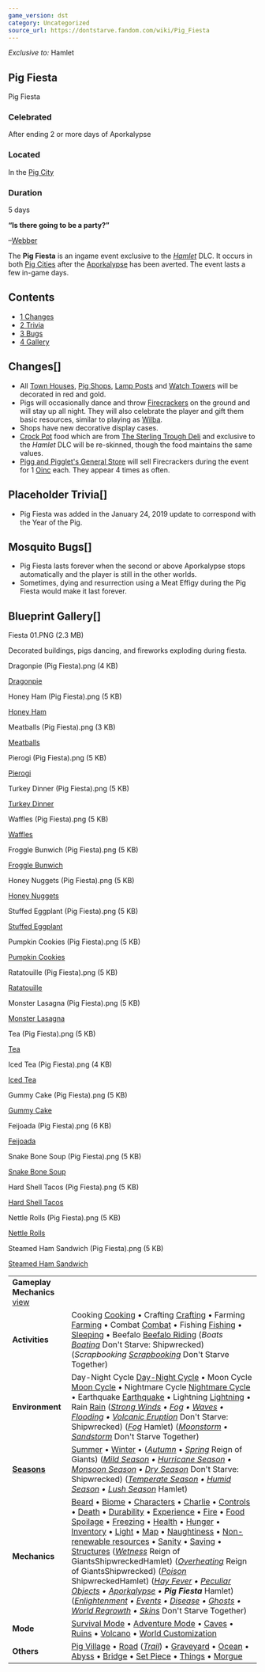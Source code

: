 ```yaml
---
game_version: dst
category: Uncategorized
source_url: https://dontstarve.fandom.com/wiki/Pig_Fiesta
---
```


*Exclusive to:* Hamlet

## Pig Fiesta

Pig Fiesta

### Celebrated

After ending 2 or more days of Aporkalypse

### Located

In the [Pig City](/wiki/Pig_City "Pig City")

### Duration

5 days

**“**Is there going to be a party?**”**

–[Webber](/wiki/Webber "Webber")

The **Pig Fiesta** is an ingame event exclusive to the *[Hamlet](/wiki/Hamlet "Hamlet")* DLC. It occurs in both [Pig Cities](/wiki/Pig_City "Pig City") after the [Aporkalypse](/wiki/Aporkalypse "Aporkalypse") has been averted. The event lasts a few in-game days.

## Contents

* [1 Changes](#Changes)
* [2 Trivia](#Trivia)
* [3 Bugs](#Bugs)
* [4 Gallery](#Gallery)

## Changes[]

* All [Town Houses](/wiki/Town_House "Town House"), [Pig Shops](/wiki/Pig_Shops "Pig Shops"), [Lamp Posts](/wiki/Lamp_Post "Lamp Post") and [Watch Towers](/wiki/Watch_Tower "Watch Tower") will be decorated in red and gold.
* Pigs will occasionally dance and throw [Firecrackers](/wiki/Red_Firecrackers "Red Firecrackers") on the ground and will stay up all night. They will also celebrate the player and gift them basic resources, similar to playing as [Wilba](/wiki/Wilba "Wilba").
* Shops have new decorative display cases.
* [Crock Pot](/wiki/Crock_Pot "Crock Pot") food which are from [The Sterling Trough Deli](/wiki/The_Sterling_Trough_Deli "The Sterling Trough Deli") and exclusive to the *Hamlet* DLC will be re-skinned, though the food maintains the same values.
* [Pigg and Pigglet's General Store](/wiki/Pigg_and_Pigglet%27s_General_Store "Pigg and Pigglet's General Store") will sell Firecrackers during the event for 1 [Oinc](/wiki/Oinc "Oinc") each. They appear 4 times as often.

## Placeholder Trivia[]

* Pig Fiesta was added in the January 24, 2019 update to correspond with the Year of the Pig.

## Mosquito Bugs[]

* Pig Fiesta lasts forever when the second or above Aporkalypse stops automatically and the player is still in the other worlds.
* Sometimes, dying and resurrection using a Meat Effigy during the Pig Fiesta would make it last forever.

## Blueprint Gallery[]

Fiesta 01.PNG (2.3 MB)

Decorated buildings, pigs dancing, and fireworks exploding during fiesta.

Dragonpie (Pig Fiesta).png (4 KB)

[Dragonpie](/wiki/Dragonpie "Dragonpie")

Honey Ham (Pig Fiesta).png (5 KB)

[Honey Ham](/wiki/Honey_Ham "Honey Ham")

Meatballs (Pig Fiesta).png (3 KB)

[Meatballs](/wiki/Meatballs "Meatballs")

Pierogi (Pig Fiesta).png (5 KB)

[Pierogi](/wiki/Pierogi "Pierogi")

Turkey Dinner (Pig Fiesta).png (5 KB)

[Turkey Dinner](/wiki/Turkey_Dinner "Turkey Dinner")

Waffles (Pig Fiesta).png (5 KB)

[Waffles](/wiki/Waffles "Waffles")

Froggle Bunwich (Pig Fiesta).png (5 KB)

[Froggle Bunwich](/wiki/Froggle_Bunwich "Froggle Bunwich")

Honey Nuggets (Pig Fiesta).png (5 KB)

[Honey Nuggets](/wiki/Honey_Nuggets "Honey Nuggets")

Stuffed Eggplant (Pig Fiesta).png (5 KB)

[Stuffed Eggplant](/wiki/Stuffed_Eggplant "Stuffed Eggplant")

Pumpkin Cookies (Pig Fiesta).png (5 KB)

[Pumpkin Cookies](/wiki/Pumpkin_Cookies "Pumpkin Cookies")

Ratatouille (Pig Fiesta).png (5 KB)

[Ratatouille](/wiki/Ratatouille "Ratatouille")

Monster Lasagna (Pig Fiesta).png (5 KB)

[Monster Lasagna](/wiki/Monster_Lasagna "Monster Lasagna")

Tea (Pig Fiesta).png (5 KB)

[Tea](/wiki/Tea "Tea")

Iced Tea (Pig Fiesta).png (4 KB)

[Iced Tea](/wiki/Iced_Tea "Iced Tea")

Gummy Cake (Pig Fiesta).png (5 KB)

[Gummy Cake](/wiki/Gummy_Cake "Gummy Cake")

Feijoada (Pig Fiesta).png (6 KB)

[Feijoada](/wiki/Feijoada "Feijoada")

Snake Bone Soup (Pig Fiesta).png (5 KB)

[Snake Bone Soup](/wiki/Snake_Bone_Soup "Snake Bone Soup")

Hard Shell Tacos (Pig Fiesta).png (5 KB)

[Hard Shell Tacos](/wiki/Hard_Shell_Tacos "Hard Shell Tacos")

Nettle Rolls (Pig Fiesta).png (5 KB)

[Nettle Rolls](/wiki/Nettle_Rolls "Nettle Rolls")

Steamed Ham Sandwich (Pig Fiesta).png (5 KB)

[Steamed Ham Sandwich](/wiki/Steamed_Ham_Sandwich "Steamed Ham Sandwich")

|  |  |
| --- | --- |
| **Gameplay Mechanics** [view](/wiki/Template:Gameplay "Template:Gameplay") | |
| **Activities** | Cooking [Cooking](/wiki/Cooking "Cooking") • Crafting [Crafting](/wiki/Crafting "Crafting") • Farming [Farming](/wiki/Farming "Farming") • Combat [Combat](/wiki/Combat "Combat") • Fishing [Fishing](/wiki/Fishing "Fishing") • [Sleeping](/wiki/Sleeping "Sleeping") • Beefalo [Beefalo Riding](/wiki/Beefalo "Beefalo")  (*Boats [Boating](/wiki/Boats "Boats")* Don't Starve: Shipwrecked) (*Scrapbooking [Scrapbooking](/wiki/Scrapbooking "Scrapbooking")* Don't Starve Together) |
| **Environment** | Day-Night Cycle [Day-Night Cycle](/wiki/Day-Night_Cycle "Day-Night Cycle") • Moon Cycle [Moon Cycle](/wiki/Moon_Cycle "Moon Cycle") • Nightmare Cycle [Nightmare Cycle](/wiki/Nightmare_Cycle "Nightmare Cycle") • Earthquake [Earthquake](/wiki/Earthquake "Earthquake") • Lightning [Lightning](/wiki/Lightning "Lightning") • Rain [Rain](/wiki/Rain "Rain")  (*[Strong Winds](/wiki/Strong_Winds "Strong Winds") • [Fog](/wiki/Fog "Fog") • [Waves](/wiki/Waves "Waves") • [Flooding](/wiki/Flooding "Flooding") • [Volcanic Eruption](/wiki/Volcano/Object#Eruptions "Volcano/Object")* Don't Starve: Shipwrecked) (*[Fog](/wiki/Fog#Hamlet "Fog")* Hamlet) (*[Moonstorm](/wiki/Moonstorm "Moonstorm") • [Sandstorm](/wiki/Sandstorm "Sandstorm")* Don't Starve Together) |
| **[Seasons](/wiki/Seasons "Seasons")** | [Summer](/wiki/Seasons/Summer "Seasons/Summer") • [Winter](/wiki/Seasons/Winter "Seasons/Winter") • (*[Autumn](/wiki/Seasons/Autumn "Seasons/Autumn")* • *[Spring](/wiki/Seasons/Spring "Seasons/Spring")* Reign of Giants)  (*[Mild Season](/wiki/Seasons/Mild "Seasons/Mild") • [Hurricane Season](/wiki/Seasons/Hurricane "Seasons/Hurricane") • [Monsoon Season](/wiki/Seasons/Monsoon "Seasons/Monsoon") • [Dry Season](/wiki/Seasons/Dry "Seasons/Dry")* Don't Starve: Shipwrecked) (*[Temperate Season](/wiki/Seasons/Temperate "Seasons/Temperate") • [Humid Season](/wiki/Seasons/Humid "Seasons/Humid") • [Lush Season](/wiki/Seasons/Lush "Seasons/Lush")* Hamlet) |
| **Mechanics** | [Beard](/wiki/Beard "Beard") • [Biome](/wiki/Biome "Biome") • [Characters](/wiki/Characters "Characters") • [Charlie](/wiki/Charlie_(Night_Monster) "Charlie (Night Monster)") • [Controls](/wiki/Controls "Controls") • [Death](/wiki/Death "Death") • [Durability](/wiki/Durability "Durability") • [Experience](/wiki/Experience "Experience") • [Fire](/wiki/Fire "Fire") • [Food Spoilage](/wiki/Food#Food_Spoilage "Food") • [Freezing](/wiki/Freezing "Freezing") • [Health](/wiki/Health "Health") • [Hunger](/wiki/Hunger "Hunger") • [Inventory](/wiki/Inventory "Inventory") • [Light](/wiki/Light "Light") • [Map](/wiki/Map "Map") • [Naughtiness](/wiki/Krampus#Naughtiness "Krampus") • [Non-renewable resources](/wiki/Non-renewable_resources "Non-renewable resources") • [Sanity](/wiki/Sanity "Sanity") • [Saving](/wiki/Saving "Saving") • [Structures](/wiki/Structures "Structures")  (*[Wetness](/wiki/Wetness "Wetness")* Reign of GiantsShipwreckedHamlet) (*[Overheating](/wiki/Overheating "Overheating")* Reign of GiantsShipwrecked) (*[Poison](/wiki/Poison "Poison")* ShipwreckedHamlet) (*[Hay Fever](/wiki/Hay_Fever "Hay Fever") • [Peculiar Objects](/wiki/Peculiar_Objects "Peculiar Objects") • [Aporkalypse](/wiki/Aporkalypse "Aporkalypse") • **Pig Fiesta*** Hamlet) (*[Enlightenment](/wiki/Enlightenment "Enlightenment") • [Events](/wiki/Category:Events "Category:Events") • [Disease](/wiki/Disease "Disease") • [Ghosts](/wiki/Ghost_Characters "Ghost Characters") • [World Regrowth](/wiki/Regrowth "Regrowth") • [Skins](/wiki/Skins "Skins")* Don't Starve Together) |
| **Mode** | [Survival Mode](/wiki/Survival_Mode "Survival Mode") • [Adventure Mode](/wiki/Adventure_Mode "Adventure Mode") • [Caves](/wiki/Caves "Caves") • [Ruins](/wiki/Ruins "Ruins") • [Volcano](/wiki/Volcano "Volcano") • [World Customization](/wiki/World_Customization "World Customization") |
| **Others** | [Pig Village](/wiki/Pig_Village "Pig Village") • [Road](/wiki/Road "Road") (*[Trail](/wiki/Trail "Trail")*) • [Graveyard](/wiki/Graveyard "Graveyard") • [Ocean](/wiki/Ocean "Ocean") • [Abyss](/wiki/Abyss "Abyss") • [Bridge](/wiki/Bridge "Bridge") • [Set Piece](/wiki/Set_Piece "Set Piece") • [Things](/wiki/Things "Things") • [Morgue](/wiki/Morgue "Morgue") |